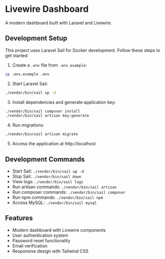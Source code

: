 # Livewire Dashboard

A modern dashboard built with Laravel and Livewire.

## Development Setup

This project uses Laravel Sail for Docker development. Follow these steps to get started:

1. Create a `.env` file from `.env.example`:
```bash
cp .env.example .env
```

2. Start Laravel Sail:
```bash
./vendor/bin/sail up -d
```

3. Install dependencies and generate application key:
```bash
./vendor/bin/sail composer install
./vendor/bin/sail artisan key:generate
```

4. Run migrations:
```bash
./vendor/bin/sail artisan migrate
```

5. Access the application at http://localhost

## Development Commands

- Start Sail: `./vendor/bin/sail up -d`
- Stop Sail: `./vendor/bin/sail down`
- View logs: `./vendor/bin/sail logs`
- Run artisan commands: `./vendor/bin/sail artisan`
- Run composer commands: `./vendor/bin/sail composer`
- Run npm commands: `./vendor/bin/sail npm`
- Access MySQL: `./vendor/bin/sail mysql`

## Features

- Modern dashboard with Livewire components
- User authentication system
- Password reset functionality
- Email verification
- Responsive design with Tailwind CSS
